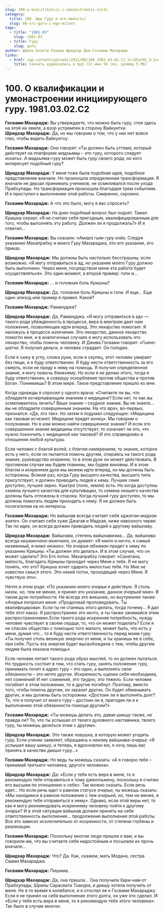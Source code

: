 ```yaml
---
slug: 100-o-kvalifikatsii-i-umonastroenii-inits
category:
  title: (08. Шри Гуру и его милость)
  slug: 08-sri-guru-i-ego-milost
tags:
  - title: "1981.03"
    slug: 1981-03
  - title: Гуру
    slug: guru
author: Шрила Бхакти Ракшак Шридхар Дев-Госвами Махарадж
links:
  - href: /wp-content/uploads/2012/08/100_1981.03.02.C2_SridharMj_O_kvalifikatsii_i_umonastroyenii_initsiiruyuwego_Guru.mp3
    title: Скачать аудиозапись в mp3 (11 мин 54 сек, размер 5 Мб)
---
```


# 100. О квалификации и умонастроении инициирующего гуру. 1981.03.02.C2

**Госвами Махарадж:** Вы утверждаете, что можно быть гуру, стоя здесь на этой на земле, а взор устремлен в сторону Вайкунтхи.\
**Шридхар Махарадж:** Да, но мы говорим о том, что у них нет вовсе глаз, чтобы видеть Вайкунтху.

**Госвами Махарадж:** Они говорят: «Ты должен быть *уттама*, который действует на платформе *мадхьямы* – это гуру, которого следует искать». А мадхьяма-гуру может быть гуру своего рода, но кого интересует подобный гуру?

**Шридхар Махарадж:** У меня тоже была подобная идея, подобное представление вначале. Но произошла определенная трансформация. Я вначале не дерзал принимать учеников, не осмеливался после ухода Прабхупады. Но трансформация произошла благодаря трем событиям. И я приступил к выполнению этой работы. Смиренно, скромно.

**Госвами Махарадж:** А что это было, могу я вас спросить?

**Шридхар Махарадж:** На днях подобный вопрос был поднят. Тамал Кришна сказал: «Я не считаю себя пригодным, квалифицированным для того, чтобы выполнять эту работу. Должен ли я продолжать?» И я ответил…

**Госвами Махарадж:** Вы сказали: «*Амара гьяи гуру хойа*. Следуя указанию Махапрабху и моего Гуру Махараджа, это его указание, его приказ.

**Шридхар Махарадж:** Мы должны быть настолько бесстрашны, если возможно. «Я могу отправиться в ад, но указание моего Гуру должно быть выполнено. Через меня, посредством меня эта работа будет осуществляться». Это один момент, а второй пример: гопи и…

**Госвами Махарадж:** … и головная боль Кришны?

**Шридхар Махарадж:** Да, головная боль Кришны и гопи. И еще… Еще один эпизод или пример я привел. Какой?

**Госвами Махарадж:** Рамануджа?

**Шридхар Махарадж:** Да, Рамануджа. «Я могу отправиться в ад» — такого рода убежденность в процессе, вера в *мантрам* дает нам положение, позволяющее идти вперед. Это лекарство помогает. Я нахожусь в процессе излечения. Это лекарство, данное лекарство помогло мне, и в аналогичных случаях я могу использовать это лекарство, чтобы помочь человеку. И Джива Госвами говорит: «*Гьяна-шатча*. Я получил деньги, и человек страдает. Он голоден.

Если я сижу в углу, сложа руки, если я скупец, этот человек умирает без пищи, и я буду ответственен. Я буду нести ответственность за его смерть, если не приду к нему на помощь. Я получил определенное знание, я могу помочь ближнему. Но если я не делаю этого, тогда я буду ответственен, я совершу оскорбление против общества и против Бога». Понимаешь? В этом мире. Такое представление пришло ко мне.

Когда однажды я спросил у одного врача: «Считаете ли вы, что обладаете исчерпывающим знанием о медицине? Если нет, то как вы осмеливаетесь лечить? Ваше знание – скудное знание. Вы не знаете… вы не обладаете совершенным знанием. На что врач, во-первых, признался: «Да, это так». Но затем я подумал следующее: «Медицина как таковая исчезнет. Медицине придет конец». Мы говорим о полузнании. Но в ком можно найти совершенное знание? И если это совершенное знание медицины отсутствует, то означает ли это, что нужно покончить с медициной как таковой? И это справедливо в отношении любой культуры.

Если человек с благой волей, с благим намерением, то знание, которое есть у него, если он пытается помочь другим, опираясь на такого рода знание, руководство искренне, то в этом духе он может действовать. В противном случае мы будем повинны, мы будем виновны. И в этом благом и искреннем духе мы можем идти вперед, но мы должны быть осторожны. Всякий раз, когда Гуру высшего качества, высшего типа присутствует, я должен приводить людей к нему. Лучшее семя доступно, лучшее зерно. *Кшетра* (поле, земля) есть. Но когда доступны семена лучшего качества для культивации, то семена низшего качества должны быть отложены в сторону. Когда лучший гуру доступен, то мы должны помогать людям приходить к нему. Я не должен быть посягателем на их интересы.

**Госвами Махарадж:** Но вайшнав всегда считает себя «*джагаи-мадхаи хоите*». Он считает себя хуже Джагая и Мадхая, ниже навозного червя. Так по идее, он всегда должен приводить людей к другому вайшнаву.

**Шридхар Махарадж:** Вайшнава, степень вайшнавизма… Да, вайшнава всегда *нишкинчана-акинчана*, он думает: «Я никто и ничто, я самый низменный, я ниже низких». Но *ачарья-абхиман* придет к нему по указанию Кришны: «Ты должен это делать». И в этом случае, что он может сделать? Это Его поток. Махапрабху говорит: «Санатана, милость, благодать Кришны проходит через Меня к тебе. Я не могу понять, что это? Кришна хочет одарить милостью тебя. Но Мне не известен смысл этого. Это некий поток, проходящий через Меня. Я чувствую это».

Нечто в этом роде: «По указанию моего *ачарьи* я действую. Я столь низок, но, тем не менее, я принял это указание, данное *ачарьей* мне». В таком духе потребности. Не всегда это внешнее, но внутреннее также: «*Ачарья* попросил меня: «Продолжай проповедовать. Ты квалифицирован. Если ты не станешь этого делать, тогда почему… Я дал тебе этот наказ. Я распространяю это нечто, и ты также занимайся этим распространением».Если такого рода искренняя потребность, нужду человек чувствует в своем сердце, то, что он может поделать? Если я не спасаю общество с помощью того малого, может быть, что есть у меня, думая что… то я буду нести ответственность перед моим гуру: «Ты получил столь великую энергию от меня, и ты хранишь ее в себе, при себе. Пусть эта энергия будет высвобождена с тем, чтобы другим людям была оказана помощь».

Если человек питает такого рода образ мыслей, то он должен пытаться. Но трудность состоит в том, что стать гуру, занять положение гуру, принимать почет в адрес гуру – это одно, а выполнять свои обязанности – это нечто другое. Искренность оценки себя необходима, нет сомнений! И нет сомнений, это трудно, это тяжело. Если человек погибнет в этом положении, то и другие погибнут. Поэтому, вместо того, чтобы помочь другим, он заразит других. Он будет обманывать других, и мы должны быть осторожны: «Достоин ли я выполнять долг? То, что я получил от моего гуру – достоин ли я, пригоден ли я к выполнению этой обязанности помощи другим?»

**Госвами Махарадж:** «Ты можешь делать это, давая *шикшу* также, не правда ли? То, что ты услышал от твоего духовного наставника, твоего гуру, ты можешь делиться этим с другим».

**Шридхар Махарадж:** Это также ловушка, в которую может угодить гуру. Если ученик заявляет, обращаясь к некому вайшнава-*ачарье*: «Я услышал вашу *шикшу*, и теперь, я вдохновлен ею, я хочу лишь вас принять в качестве *дикша*-гуру…»

**Госвами Махарадж:** Но ведь ты можешь сказать: «А я говорю тебе – принимай третьего человека, другого человека».

**Шридхар Махарадж:** Да: «Если у тебя есть вера в меня, то я рекомендую тебе отправиться к тому джентльмену, поскольку я считаю его высшим по отношению к себе». Так можно сказать. Если речь идет… Но если речь идет о равном статусе *ачарьи*, ты можешь сказать: «Мы находимся в равном положении с тем *ачарьей*, но, тем не менее, я рекомендую тебе отправиться к нему». Однако, если этой веры нет, то как я могу рекомендовать искреннему человеку пойти к другому *ачарье*? И в этой ситуации вайшнав должен принять на себя ответственность выполнения… продолжения выполнения этой работы. Все это зависит исключительно от искренности, от степени глубины и реализации.

**Госвами Махарадж:** Поскольку многие люди пришли к вам, и вы говорили им, что вы считаете себя недостойным и посылали их прочь вначале…

**Шридхар Махарадж:** Что? Да. Как, скажем, мать Модана, сестра Свами Махараджа.

**Госвами Махарадж:** Пишима.

**Шридхар Махарадж:** Да, она пришла… Она получила Хари-нам от Прабхупады, Шрилы Сарасвати Тхакура, и дикшу хотела получить от меня. Но в то время я колебался, и я отослал ее к Госвами Махараджу. Если я не принял на себя выполнение этого долга, он уже это сделал. И: «Если у тебя есть вера в меня, то я рекомендую тебе этого человека». Так было в случае многих.

